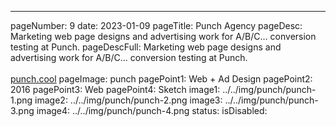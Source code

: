 ---
pageNumber: 9
date: 2023-01-09
pageTitle: Punch Agency
pageDesc: Marketing web page designs and advertising work for A/B/C... conversion testing at Punch.
pageDescFull: Marketing web page designs and advertising work for A/B/C... conversion testing at Punch.</br></br><a href="https://www.punch.cool">punch.cool</a>
pageImage: punch
pagePoint1: Web + Ad Design
pagePoint2: 2016
pagePoint3: Web
pagePoint4: Sketch
image1: ../../img/punch/punch-1.png
image2: ../../img/punch/punch-2.png
image3: ../../img/punch/punch-3.png
image4: ../../img/punch/punch-4.png
status: 
isDisabled: 